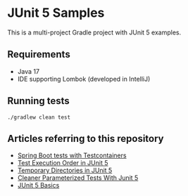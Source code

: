 JUnit 5 Samples
===============

This is a multi-project Gradle project with JUnit 5 examples.

## Requirements

- Java 17
- IDE supporting Lombok (developed in IntelliJ)

## Running tests

    ./gradlew clean test

## Articles referring to this repository

- [Spring Boot tests with Testcontainers](https://blog.codeleak.pl/2020/03/spring-boot-tests-with-testcontainers.html)
- [Test Execution Order in JUnit 5](https://blog.codeleak.pl/2019/03/test-execution-order-in-junit-5.html)
- [Temporary Directories in JUnit 5](https://blog.codeleak.pl/2019/03/temporary-directories-in-junit-5-tests.html)
- [Cleaner Parameterized Tests With Junit 5](https://blog.codeleak.pl/2017/06/cleaner-parameterized-tests-with-junit-5.html)
- [JUnit 5 Basics](http://blog.codeleak.pl/2017/10/junit-5-basics.html)
